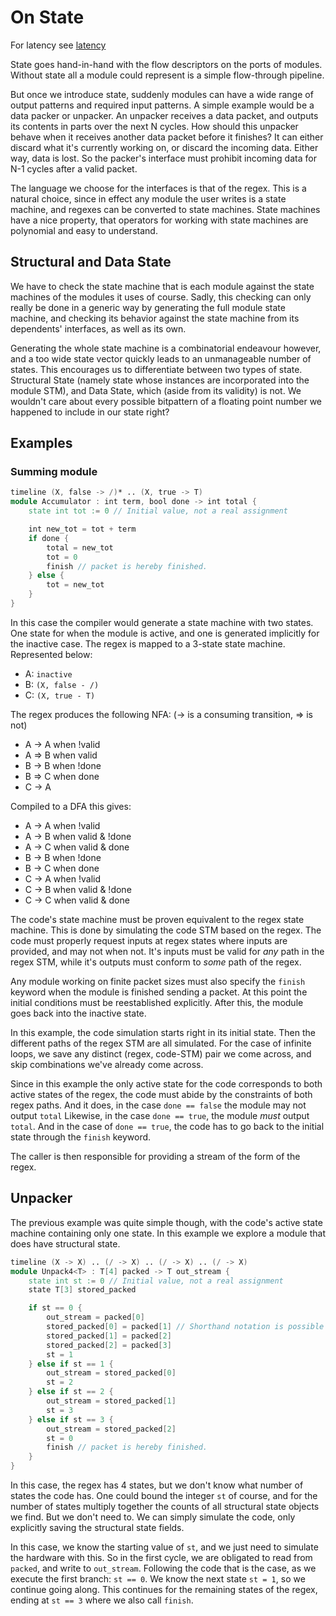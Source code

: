 # On State
For latency see [latency](latency.md)

State goes hand-in-hand with the flow descriptors on the ports of modules. Without state all a module could represent is a simple flow-through pipeline. 

But once we introduce state, suddenly modules can have a wide range of output patterns and required input patterns. A simple example would be a data packer or unpacker. An unpacker receives a data packet, and outputs its contents in parts over the next N cycles. How should this unpacker behave when it receives another data packet before it finishes? It can either discard what it's currently working on, or discard the incoming data. Either way, data is lost. So the packer's interface must prohibit incoming data for N-1 cycles after a valid packet. 

The language we choose for the interfaces is that of the regex. This is a natural choice, since in effect any module the user writes is a state machine, and regexes can be converted to state machines. State machines have a nice property, that operators for working with state machines are polynomial and easy to understand.

## Structural and Data State
We have to check the state machine that is each module against the state machines of the modules it uses of course. Sadly, this checking can only really be done in a generic way by generating the full module state machine, and checking its behavior against the state machine from its dependents' interfaces, as well as its own. 

Generating the whole state machine is a combinatorial endeavour however, and a too wide state vector quickly leads to an unmanageable number of states. This encourages us to differentiate between two types of state. Structural State (namely state whose instances are incorporated into the module STM), and Data State, which (aside from its validity) is not. We wouldn't care about every possible bitpattern of a floating point number we happened to include in our state right?

## Examples
### Summing module
```Verilog
timeline (X, false -> /)* .. (X, true -> T)
module Accumulator : int term, bool done -> int total {
    state int tot := 0 // Initial value, not a real assignment

    int new_tot = tot + term
    if done {
        total = new_tot
        tot = 0
        finish // packet is hereby finished. 
    } else {
        tot = new_tot
    }
}
```

In this case the compiler would generate a state machine with two states. One state for when the module is active, and one is generated implicitly for the inactive case. The regex is mapped to a 3-state state machine. Represented below:

- A: `inactive`
- B: `(X, false - /)`
- C: `(X, true - T)` 

The regex produces the following NFA: (-> is a consuming transition, => is not)
- A -> A when !valid
- A => B when valid
- B -> B when !done
- B => C when done
- C -> A

Compiled to a DFA this gives:
- A -> A when !valid
- A -> B when valid & !done
- A -> C when valid & done
- B -> B when !done
- B -> C when done
- C -> A when !valid
- C -> B when valid & !done
- C -> C when valid & done

The code's state machine must be proven equivalent to the regex state machine. This is done by simulating the code STM based on the regex. The code must properly request inputs at regex states where inputs are provided, and may not when not. It's inputs must be valid for _any_ path in the regex STM, while it's outputs must conform to _some_ path of the regex. 

Any module working on finite packet sizes must also specify the `finish` keyword when the module is finished sending a packet. 
At this point the initial conditions must be reestablished explicitly. After this, the module goes back into the inactive state. 

In this example, the code simulation starts right in its initial state. Then the different paths of the regex STM are all simulated. For the case of infinite loops, we save any distinct (regex, code-STM) pair we come across, and skip combinations we've already come across. 

Since in this example the only active state for the code corresponds to both active states of the regex, the code must abide by the constraints of both regex paths. And it does, in the case `done == false` the module may not output `total` Likewise, in the case `done == true`, the module *must* output `total`. And in the case of `done == true`, the code has to go back to the initial state through the `finish` keyword. 

The caller is then responsible for providing a stream of the form of the regex. 

## Unpacker
The previous example was quite simple though, with the code's active state machine containing only one state. In this example we explore a module that does have structural state. 

```Verilog
timeline (X -> X) .. (/ -> X) .. (/ -> X) .. (/ -> X)
module Unpack4<T> : T[4] packed -> T out_stream {
    state int st := 0 // Initial value, not a real assignment
    state T[3] stored_packed

    if st == 0 {
        out_stream = packed[0]
        stored_packed[0] = packed[1] // Shorthand notation is possible here "stored_packed[0:2] = packed[1:3]"
        stored_packed[1] = packed[2]
        stored_packed[2] = packed[3]
        st = 1
    } else if st == 1 {
        out_stream = stored_packed[0]
        st = 2
    } else if st == 2 {
        out_stream = stored_packed[1]
        st = 3
    } else if st == 3 {
        out_stream = stored_packed[2]
        st = 0
        finish // packet is hereby finished. 
    }
}
```

In this case, the regex has 4 states, but we don't know what number of states the code has. One could bound the integer `st` of course, and for the number of states multiply together the counts of all structural state objects we find. But we don't need to. We can simply simulate the code, only explicitly saving the structural state fields. 

In this case, we know the starting value of `st`, and we just need to simulate the hardware with this. So in the first cycle, we are obligated to read from `packed`, and write to `out_stream`. Following the code that is the case, as we execute the first branch: `st == 0`. We know the next state `st = 1`, so we continue going along. This continues for the remaining states of the regex, ending at `st == 3` where we also call `finish`. 

